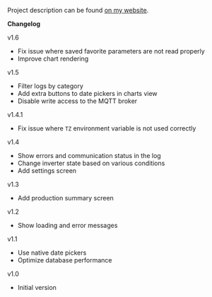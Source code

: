 Project description can be found
[on my website](https://mateusznowak.dev/projects/solar-inverter-datalogger/).

**Changelog**

v1.6

- Fix issue where saved favorite parameters are not read properly
- Improve chart rendering

v1.5

- Filter logs by category
- Add extra buttons to date pickers in charts view
- Disable write access to the MQTT broker

v1.4.1

- Fix issue where `TZ` environment variable is not used correctly

v1.4

- Show errors and communication status in the log
- Change inverter state based on various conditions
- Add settings screen

v1.3

- Add production summary screen

v1.2

- Show loading and error messages

v1.1

- Use native date pickers
- Optimize database performance

v1.0

- Initial version
